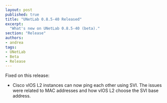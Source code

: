 ```yaml
---
layout: post
published: true
title: "UNetLab 0.8.5-40 Released"
excerpt:
  "What's new on UNetLab 0.8.5-40 (beta)."
section: "Release"
authors:
- andrea
tags:
- UNetLab
- Beta
- Release
---
```

Fixed on this release:

* Cisco vIOS L2 instances can now ping each other using SVI. The issues were related to MAC addresses and how vIOS L2 choose the SVI base address.
